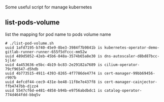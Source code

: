 Some useful script for manage kubernetes

## list-pods-volume
list the mapping for pod name to pods volume name
```
# ./list-pod-volume.sh
uuid 1afd7195-b740-45e9-8be3-3984f7b9841b is kubernetes-operator-demo-gitlab-runner-runner-655f5dfccc-mm52w
uuid 489d5052-42eb-45b6-848a-3574b65a8e30 is dns-autoscaler-d8bd87bcc-5jl4r
uuid 4a453636-e5bc-4b19-bc83-2e29182a7689 is cilium-operator-79cf96547-d5hdb
uuid 4b773515-4911-4393-8265-4f7786de4774 is cert-manager-99bb69456-r997b
uuid 4efcdf44-cec9-431e-be48-11f8e7e437f8 is cert-manager-cainjector-ffb4747bb-djzz4
uuid 5547cf6d-e481-4858-b94b-e9756abdbdc1 is catalog-operator-774d464fdd-bbq5v
```
